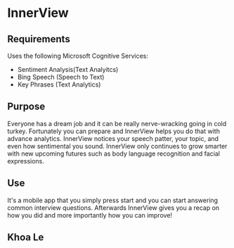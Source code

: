 # InnerView

## Requirements
Uses the following Microsoft Cognitive Services:
- Sentiment Analysis(Text Analyitcs)
- Bing Speech (Speech to Text)
- Key Phrases (Text Analytics)

## Purpose
Everyone has a dream job and it can be really nerve-wracking going in cold turkey. Fortunately you can prepare and InnerView helps you do that with advance analytics. InnerView notices your speech patter, your topic, and even how sentimental you sound. InnerView only continues to grow smarter with new upcoming futures such as body language recognition and facial expressions. 

## Use
It's a mobile app that you simply press start and you can start answering common interview questions. Afterwards InnerView gives you a recap on how you did and more importantly how you can improve! 
## Khoa Le

